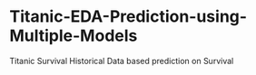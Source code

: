 # Titanic-EDA-Prediction-using-Multiple-Models
Titanic Survival Historical Data based prediction on Survival
